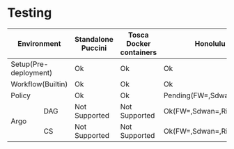 # Testing

<table>
  <thead>
    <tr>
      <th colspan="2">Environment</th>
      <th>Standalone Puccini</th>
      <th>Tosca Docker containers</th>
	  <th>Honolulu</th>
    </tr>
  </thead>
  <tbody>
    <tr>
      <td colspan="2">Setup(Pre-deployment)</td>
      <td>Ok</td>
      <td>Ok</td>
	  <td>Ok</td>
    </tr>
    <tr>
      <td colspan="2">Workflow(Builtin)</td>
	  <td>Ok</td>
	  <td>Ok</td>
	  <td>Ok</td>
    </tr>
    <tr>
      <td colspan="2">Policy</td>
	  <td>Ok</td>
	  <td>Ok</td>
	  <td>Pending(FW=,Sdwan=,Ric=)</td>
    </tr>
	<tr>
      <td rowspan="2">Argo</td>
	  <td>DAG</td>
	  <td>Not Supported</td>
	  <td>Not Supported</td>
	  <td>Ok(FW=,Sdwan=,Ric=)</td>
    </tr>
	<tr>
	  <td>CS</td>
	  <td>Not Supported</td>
	  <td>Not Supported</td>
	  <td>Ok(FW=,Sdwan=,Ric=)</td>
    </tr>
  </tbody>
</table>
